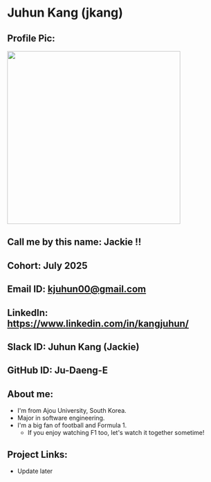 # Juhun Kang (jkang)
## Profile Pic: 
<img width=400 src="https://avatars.githubusercontent.com/u/121679584?s=400&u=bf87b7555720601d974e8383b2d136e9a5570707&v=4"/>

## Call me by this name: Jackie !!
## Cohort: July 2025
## Email ID: kjuhun00@gmail.com
## LinkedIn: https://www.linkedin.com/in/kangjuhun/
## Slack ID: Juhun Kang (Jackie)
## GitHub ID: Ju-Daeng-E
## About me: 
- I'm from Ajou University, South Korea. 
- Major in software engineering.
- I'm a big fan of football and Formula 1.
    - If you enjoy watching F1 too, let's watch it together sometime!
## Project Links:
- Update later